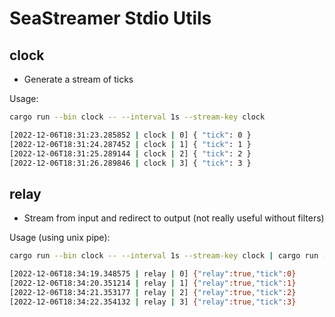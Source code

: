 # SeaStreamer Stdio Utils

## clock

+ Generate a stream of ticks

Usage: 

```sh
cargo run --bin clock -- --interval 1s --stream-key clock

[2022-12-06T18:31:23.285852 | clock | 0] { "tick": 0 }
[2022-12-06T18:31:24.287452 | clock | 1] { "tick": 1 }
[2022-12-06T18:31:25.289144 | clock | 2] { "tick": 2 }
[2022-12-06T18:31:26.289846 | clock | 3] { "tick": 3 }
```

## relay

+ Stream from input and redirect to output (not really useful without filters)

Usage (using unix pipe):

```sh
cargo run --bin clock -- --interval 1s --stream-key clock | cargo run --bin relay -- --input clock --output relay

[2022-12-06T18:34:19.348575 | relay | 0] {"relay":true,"tick":0}
[2022-12-06T18:34:20.351214 | relay | 1] {"relay":true,"tick":1}
[2022-12-06T18:34:21.353177 | relay | 2] {"relay":true,"tick":2}
[2022-12-06T18:34:22.354132 | relay | 3] {"relay":true,"tick":3}
```
